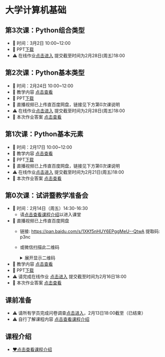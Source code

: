 # 大学计算机基础

## 第3次课：Python组合类型
- 📢 时间：3月2日 10:00~12:00
- 📢 PPT[下载](https://gitee.com/nixius/fc/raw/master/3Python组合类型/幻灯片.pptx)
- ⚠️ 在线作业[点击进入](https://wj.qq.com/s2/5539246/5dfb/) 提交截至时间为2月28日(周五)18:00

## 第2次课：Python基本类型
- 📢 时间：2月24日 10:00~12:00
- 📢 教学内容 [点击查看](./2Python基本类型/readme.md)
- 📢 PPT[下载](https://gitee.com/nixius/fc/raw/master/2Python基本类型/幻灯片.pptx)
- 📢 直播视频已上传直百度网盘，链接见下方第0次课说明
- ⚠️ 在线作业[点击进入](https://wj.qq.com/s2/5486827/32f8/) 提交截至时间为2月28日(周五)18:00
- 📢 本次作业答案 [点击查看](./2Python基本类型/作业答案.md)

## 第1次课：Python基本元素
- 📢 时间：2月17日 10:00~12:00
- 📢 教学内容 [点击查看](./1Python基本元素/readme.md)
- 📢 PPT[下载](https://gitee.com/nixius/fc/raw/master/1Python基本元素/幻灯片.pptx)
- 📢 直播视频已上传直百度网盘，链接见下方第0次课说明
- ⚠️ 在线作业[点击进入](https://wj.qq.com/s2/5438927/3460/) 提交截至时间为2月21日(周五)18:00
- 📢 本次作业答案 [点击查看](./1Python基本元素/作业答案.md)

## 第0次课：试讲暨教学准备会
- 📢 时间：2月14日（周五）14:30-16:30
  - 请[点击查看课程介绍](./~课程介绍/readme.md)以进入课堂
- 📢 直播视频已上传直百度网盘
  - 链接: https://pan.baidu.com/s/1XKf5nHUY6EPggMeU--QtwA 提取码: p3nc
  - 或微信扫描此二维码  
    <details>
    <summary>展开显示二维码</summary>
    
    ![](https://gitee.com/nixius/rb/raw/master/baiduqrcode.jpg)
    </details>
- 📢 教学内容 [点击查看](./0试讲暨教学准备会/readme.md)
- 📢 PPT[下载](https://gitee.com/nixius/fc/raw/master/0试讲暨教学准备会/幻灯片.pptx)
- ⚠️ 请完成在线作业 [点击进入](https://wj.qq.com/s2/5437518/7f40/) 提交截至时间为2月16日18:00
- 📢 本次作业答案 [点击查看](./0试讲暨教学准备会/作业答案.md)

## 课前准备
- ⚠️ 请所有学员完成问卷调查[点击进入](https://wj.qq.com/s2/5401513/bb9f/)，2月13日18:00截至（已结束）
- ⚠️ 自行了解课程内容 [点击查看课程介绍](./~课程介绍/readme.md)

## 课程介绍
- [❤点击查看课程介绍](./~课程介绍/readme.md)